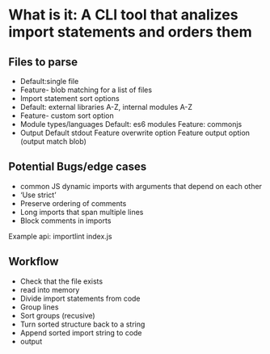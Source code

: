 # What is it:  A CLI tool that analizes import statements and orders them

## Files to parse
- Default:single file
- Feature- blob matching for a list of files
- Import statement sort options
- Default:  external libraries A-Z, internal modules A-Z
- Feature- custom sort option
- Module types/languages
	Default:  es6 modules
		Feature: commonjs
- Output
	Default stdout
		Feature  overwrite option
		Feature output option  (output match blob)

## Potential Bugs/edge cases
- common JS dynamic imports with arguments that depend on each other
- ‘Use strict’
- Preserve ordering of comments
- Long imports that span multiple lines
- Block comments in imports

Example api: importlint index.js


## Workflow
- Check that the file exists
- read into memory
- Divide import statements from code
- Group lines
- Sort groups (recusive)
- Turn sorted structure back to a string
- Append sorted import string to code
- output


